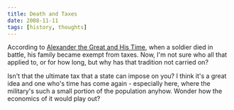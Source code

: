 ```yaml
---
title: Death and Taxes
date: 2008-11-11
tags: [history, thoughts]
---
```

According to <a href="http://www.amazon.com/gp/product/0786182288?ie=UTF8&tag=slipangleorg-20&link_code=as3&camp=211189&creative=373489&creativeASIN=0786182288">Alexander the Great and His Time</a>, when a soldier died in battle, his family became exempt from taxes. Now, I'm not sure who all that applied to, or for how long, but why has that tradition not carried on? <p>Isn't that the ultimate tax that a state can impose on you? I think it's a great idea and one who's time has come again - especially here, where the military's such a small portion of the population anyhow. Wonder how the economics of it would play out?</p>
